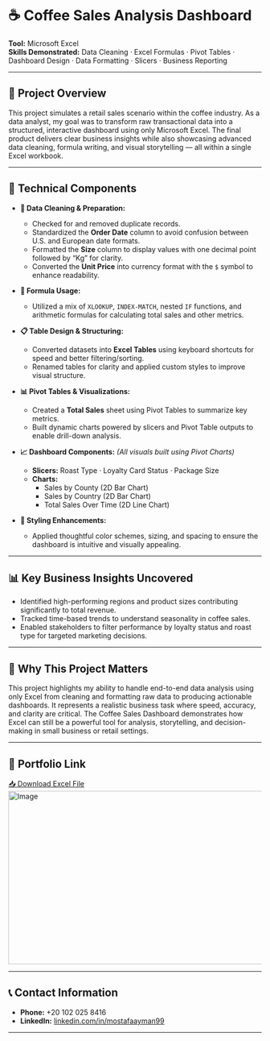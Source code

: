 # ☕ Coffee Sales Analysis Dashboard

**Tool:** Microsoft Excel  
**Skills Demonstrated:** Data Cleaning · Excel Formulas · Pivot Tables · Dashboard Design · Data Formatting · Slicers · Business Reporting

---

## 🧠 Project Overview

This project simulates a retail sales scenario within the coffee industry. As a data analyst, my goal was to transform raw transactional data into a structured, interactive dashboard using only Microsoft Excel. The final product delivers clear business insights while also showcasing advanced data cleaning, formula writing, and visual storytelling — all within a single Excel workbook.

---

## 🔧 Technical Components

- **🧹 Data Cleaning & Preparation:**  
  - Checked for and removed duplicate records.  
  - Standardized the **Order Date** column to avoid confusion between U.S. and European date formats.  
  - Formatted the **Size** column to display values with one decimal point followed by “Kg” for clarity.  
  - Converted the **Unit Price** into currency format with the `$` symbol to enhance readability.

- **🧮 Formula Usage:**  
  - Utilized a mix of `XLOOKUP`, `INDEX-MATCH`, nested `IF` functions, and arithmetic formulas for calculating total sales and other metrics.

- **📋 Table Design & Structuring:**  
  - Converted datasets into **Excel Tables** using keyboard shortcuts for speed and better filtering/sorting.  
  - Renamed tables for clarity and applied custom styles to improve visual structure.

- **📊 Pivot Tables & Visualizations:**  
  - Created a **Total Sales** sheet using Pivot Tables to summarize key metrics.  
  - Built dynamic charts powered by slicers and Pivot Table outputs to enable drill-down analysis.

- **📈 Dashboard Components:** *(All visuals built using Pivot Charts)*  
  - **Slicers:** Roast Type · Loyalty Card Status · Package Size  
  - **Charts:**  
    - Sales by County (2D Bar Chart)  
    - Sales by Country (2D Bar Chart)  
    - Total Sales Over Time (2D Line Chart)

- **🎨 Styling Enhancements:**  
  - Applied thoughtful color schemes, sizing, and spacing to ensure the dashboard is intuitive and visually appealing.

---

## 📊 Key Business Insights Uncovered

- Identified high-performing regions and product sizes contributing significantly to total revenue.
- Tracked time-based trends to understand seasonality in coffee sales.
- Enabled stakeholders to filter performance by loyalty status and roast type for targeted marketing decisions.

---

## 🎯 Why This Project Matters

This project highlights my ability to handle end-to-end data analysis using only Excel from cleaning and formatting raw data to producing actionable dashboards. It represents a realistic business task where speed, accuracy, and clarity are critical. The Coffee Sales Dashboard demonstrates how Excel can still be a powerful tool for analysis, storytelling, and decision-making in small business or retail settings.

---

## 📂 Portfolio Link

[📥 Download Excel File](https://docs.google.com/spreadsheets/d/1mkZKTkyfl9DQjiHbisc2qmkPR2mhuHJT/edit?usp=sharing&ouid=112879114843195560415&rtpof=true&sd=true)  
<img width="650" height="344" alt="Image" src="https://github.com/user-attachments/assets/3594e2d1-4c89-44a6-873f-79de56b95237" />

---

## 📞 Contact Information

- **Phone:** +20 102 025 8416  
- **LinkedIn:** [linkedin.com/in/mostafaayman99](https://www.linkedin.com/in/mostafaayman99)

---
